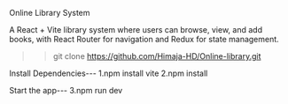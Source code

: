 Online Library System

A React + Vite library system where users can 
browse, view, and add books, with 
React Router for navigation and
Redux for state management.


>> git clone https://github.com/Himaja-HD/Online-library.git

Install Dependencies--- 1.npm install vite 
                        2.npm install

Start the app---        3.npm run dev